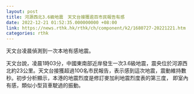 ```yaml
---
layout: post
title: 河源西北3.6級地震　天文台接獲逾百市民報告有感
date: 2022-12-21 01:52:35.000000000 +08:00
link: https://news.rthk.hk/rthk/ch/component/k2/1680727-20221221.htm
categories: rthk
---
```


天文台凌晨偵測到一次本地有感地震。

天文台說，凌晨1時03分，中國東南部近岸發生一次3.6級地震，震央位於河源西北約23公里。天文台接獲超過100名市民報告，表示感到這次地震，震動維持數秒。初步分析顯示，本港的地震烈度是修訂麥加利地震烈度表的第三度， 即室內有感，類似小型貨車駛過的振動。
